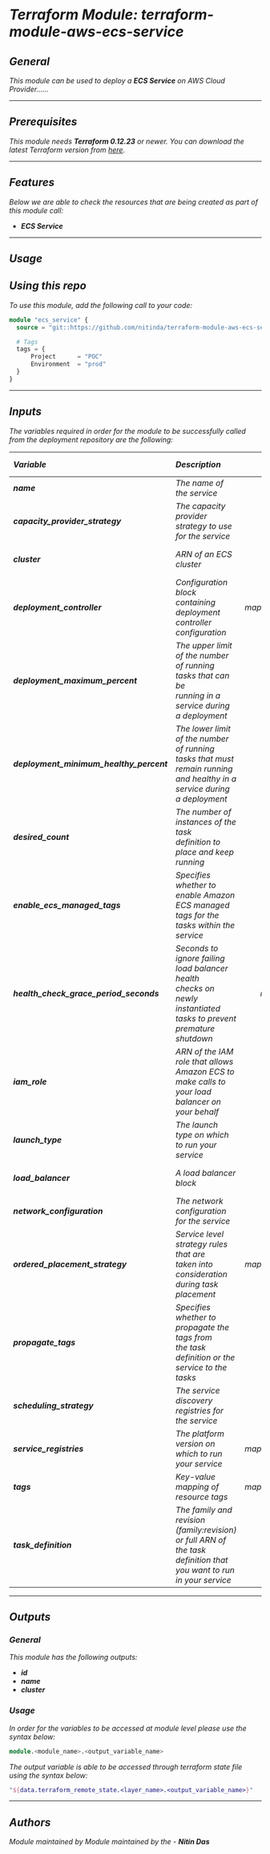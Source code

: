 # _Terraform Module: terraform-module-aws-ecs-service_


## _General_

_This module can be used to deploy a_ **_ECS Service_** _on AWS Cloud Provider......_


---

## _Prerequisites_

_This module needs_ **_Terraform 0.12.23_** _or newer._
_You can download the latest Terraform version from_ [_here_](https://www.terraform.io/downloads.html).


---

## _Features_

_Below we are able to check the resources that are being created as part of this module call:_

- **_ECS Service_**


---

## _Usage_

## _Using this repo_

_To use this module, add the following call to your code:_

```tf
module "ecs_service" {
  source = "git::https://github.com/nitinda/terraform-module-aws-ecs-service.git?ref=master"

  # Tags
  tags = {
      Project      = "POC"
      Environment  = "prod"
  }
}
```


---

## _Inputs_

_The variables required in order for the module to be successfully called from the deployment repository are the following:_

|**_Variable_** | **_Description_** | **_Type_** | **_Argument Status_** |
|:----|:----|-----:|:---:|
| **_name_** | _The name of the service_ | _string_ | **_Required_** |
| **_capacity\_provider\_strategy_** | _The capacity provider <br/> strategy to use for the service_ | _any_ | **_Optional <br/> (Default - [])_** |
| **_cluster_** | _ARN of an ECS cluster_ | _string_ | **_Optional <br/> (Default - null)_** |
| **_deployment\_controller_** | _Configuration block containing <br/> deployment controller configuration_ | _map(string)_ | **_Optional <br/> (Default - {})_** |
| **_deployment\_maximum\_percent_** | _The upper limit of the number <br/> of running tasks that can be <br/> running in a service during a deployment_ | _string_ | **_Optional <br/> (Default - null)_** |
| **_deployment\_minimum\_healthy\_percent_** | _The lower limit of the number <br/> of running tasks that must remain running <br/> and healthy in a service during a deployment_ | _string_ | **_Optional <br/> (Default - null)_** |
| **_desired\_count_** | _The number of instances of the task <br/> definition to place and keep running_ | _string_ | **_Optional <br/> (Default - null)_** |
| **_enable\_ecs\_managed\_tags_** | _Specifies whether to enable Amazon ECS managed <br/> tags for the tasks within the service_ | _string_ | **_Optional <br/> (Default - null)_** |
| **_health\_check\_grace\_period\_seconds_** | _Seconds to ignore failing load balancer health <br/> checks on newly instantiated tasks to prevent premature shutdown_ | _number_ | **_Optional <br/> (Default - 0)_** |
| **_iam\_role_** | _ARN of the IAM role that allows Amazon ECS to <br/> make calls to your load balancer on your behalf_ | _string_ | **_Optional <br/> (Default - null)_** |
| **_launch\_type_** | _The launch type on which to run your service_ | _string_ | **_Optional <br/> (Default - EC2)_** |
| **_load\_balancer_** | _A load balancer block_ | _any_ | **_Optional <br/> (Default - {})_** |
| **_network\_configuration_** | _The network configuration for the service_ | _any_ | **_Optional <br/> (Default - {})_** |
| **_ordered\_placement\_strategy_** | _Service level strategy rules that are <br/> taken into consideration during task placement_ | _map(string)_ | **_Optional <br/> (Default - any)_** |
| **_propagate\_tags_** | _Specifies whether to propagate the tags from <br/> the task definition or the service to the tasks_ | _string_ | **_Optional <br/> (Default - null)_** |
| **_scheduling\_strategy_** | _The service discovery registries for the service_ | _string_ | **_Optional <br/> (Default - REPLICA)_** |
| **_service\_registries_** | _The platform version on which to run your service_ | _map(string)_ | **_Optional <br/> (Default - {})_** |
| **_tags_** | _Key-value mapping of resource tags_ | _map(string)_ | **_Required_** |
| **_task\_definition_** | _The family and revision (family:revision) or full ARN of <br/> the task definition that you want to run in your service_ | _string_ | **_Required_** |


---


## _Outputs_

### _General_

_This module has the following outputs:_


- **_id_**
- **_name_**
- **_cluster_**


### _Usage_

_In order for the variables to be accessed at module level please use the syntax below:_

```tf
module.<module_name>.<output_variable_name>
```


_The output variable is able to be accessed through terraform state file using the syntax below:_

```tf
"${data.terraform_remote_state.<layer_name>.<output_variable_name>}"
```


---


## _Authors_

_Module maintained by Module maintained by the -_ **_Nitin Das_**
